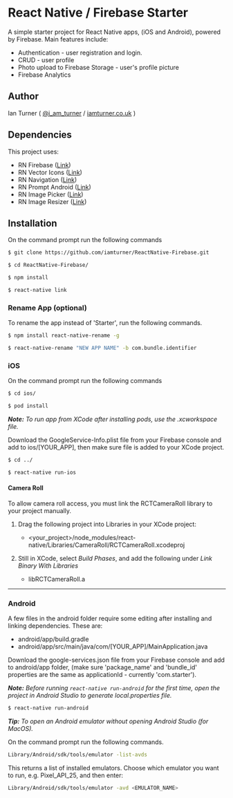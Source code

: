 # React Native / Firebase Starter

A simple starter project for React Native apps, (iOS and Android), powered by Firebase. Main features include:

* Authentication - user registration and login.
* CRUD - user profile
* Photo upload to Firebase Storage - user's profile picture
* Firebase Analytics

## Author

Ian Turner ( [@i_am_turner](http://twitter.com/i_am_turner) / [iamturner.co.uk](http://iamturner.co.uk) )

## Dependencies

This project uses:

* RN Firebase ([Link](https://github.com/invertase/react-native-firebase))
* RN Vector Icons ([Link](https://github.com/oblador/react-native-vector-icons))
* RN Navigation ([Link](https://github.com/wix/react-native-navigation))
* RN Prompt Android ([Link](https://github.com/shimohq/react-native-prompt-android))
* RN Image Picker ([Link](https://github.com/react-community/react-native-image-picker))
* RN Image Resizer ([Link](https://github.com/bamlab/react-native-image-resizer))

## Installation

On the command prompt run the following commands

```sh
$ git clone https://github.com/iamturner/ReactNative-Firebase.git

$ cd ReactNative-Firebase/

$ npm install
```

```sh
$ react-native link
```

### Rename App (optional)

To rename the app instead of 'Starter',  run the following commands.

```sh
$ npm install react-native-rename -g

$ react-native-rename "NEW APP NAME" -b com.bundle.identifier
```

### iOS

On the command prompt run the following commands

```sh
$ cd ios/

$ pod install
```
**_Note:_** *To run app from XCode after installing pods, use the .xcworkspace file.*

Download the GoogleService-Info.plist file from your Firebase console and add to ios/[YOUR_APP], then make sure file is added to your XCode project.

```sh
$ cd ../

$ react-native run-ios
```

#### Camera Roll

To allow camera roll access, you must link the RCTCameraRoll library to your project manually.

1. Drag the following project into Libraries in your XCode project:

	* <your_project>/node_modules/react-native/Libraries/CameraRoll/RCTCameraRoll.xcodeproj

2. Still in XCode, select *Build Phases*, and add the following under *Link Binary With Libraries*

	* libRCTCameraRoll.a

---

### Android

A few files in the android folder require some editing after installing and linking dependencies. These are:

* android/app/build.gradle
* android/app/src/main/java/com/[YOUR_APP]/MainApplication.java

Download the google-services.json file from your Firebase console and add to android/app folder, (make sure 'package_name' and 'bundle_id' properties are the same as applicationId - currently 'com.starter').

**_Note:_** *Before running ` react-native run-android ` for the first time, open the project in Android Studio to generate local.properties file.*

```sh
$ react-native run-android
```
**_Tip:_** *To open an Android emulator without opening Android Studio (for MacOS).*

On the command prompt run the following commands.

```sh
Library/Android/sdk/tools/emulator -list-avds
```
This returns a list of installed emulators. Choose which emulator you want to run, e.g. Pixel_API_25, and then enter:

```sh
Library/Android/sdk/tools/emulator -avd <EMULATOR_NAME>
```
